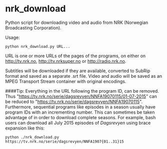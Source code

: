 nrk_download
============

Python script for downloading video and audio from NRK (Norwegian Broadcasting Corporation).

Usage:

```python nrk_download.py URL...```

URL is one or more URLs of the pages of the programs, on either on http://tv.nrk.no, http://tv.nrksuper.no or http://radio.nrk.no.

Subtitles will be downloaded if they are available, converted to SubRip format and saved as a separate .srt file. Video and audio will be saved as an MPEG Transport Stream container with original encodings.

####Tip:
Everything in the URL following the program ID, can be removed. Thus "https://tv.nrk.no/serie/dagsrevyen/NNFA19070115/01-07-2015" can be reduced to "https://tv.nrk.no/serie/dagsrevyen/NNFA19070115". Furthermore, sequential programs like episodes in a season usually have program IDs with an incrementing number. This can sometimes be taken advantage of in order to download complete seasons. For example, bash users can download all July 2015 episodes of _Dagsrevyen_ using brace expansion like this:

```python ./nrk_download.py https://tv.nrk.no/serie/dagsrevyen/NNFA1907{01..31}15```
